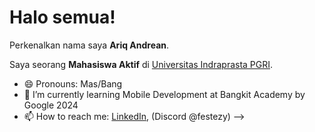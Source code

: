 # Halo semua! 

Perkenalkan nama saya **Ariq Andrean**.<br>

Saya seorang **Mahasiswa Aktif** di [Universitas Indraprasta PGRI](https://unindra.ac.id/).<br>

- 😄 Pronouns: Mas/Bang 
- 🌱 I’m currently learning Mobile Development at Bangkit Academy by Google 2024
- 📫 How to reach me: [LinkedIn](https://www.linkedin.com/in/ariq-andrean-b5492b1b0/), (Discord @festezy)
-->
